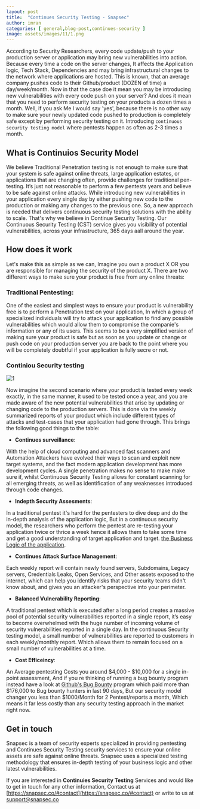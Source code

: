 ```yaml
---
layout: post
title:  "Continues Security Testing - Snapsec"
author: imran
categories: [ general,blog-post,continues-security ]
image: assets/images/11/1.png
---
```







According to Security Researchers, every code update/push to your production server or application may bring new vulnerabilities into action. Because every time a code on the server changes, It affects  the Application logic, Tech Stack, Dependencies and may bring infrastructural changes to the network where applications are hosted. This is known, that an average company pushes code to their Github/product (DOZEN of time) a day/week/month. Now in that the case doe it mean you may be introducing new vulnerabilities with every code push on your server? And does it mean that you need to perform security testing on your products a dozen times a month. Well, if you ask Me I would say 'yes', because there is no other way to make sure your newly updated code pushed to production is completely safe except by performing security testing on it. Introducing `continuous security testing model` where pentests happen as often as 2-3 times a month.

## What is Continuios Security Model

We believe Traditional Penetration testing is not enough to make sure that your system is safe against online threats, large application estates, or applications that are changing often, provide challenges for traditional pen-testing. It’s just not reasonable to perform a few pentests years and believe to be safe against online attacks. While introducing new vulnerabilities in your application every single day by either pushing new code to the production or making any changes to the previous one. So, a new approach is needed that delivers continuous security testing solutions with the ability to scale. That's why we believe in Continue Security Testing. Our Continuous Security Testing (CST) service gives you visibility of potential vulnerabilities, across your infrastructure, 365 days aall around the year. 


## How does it work 

Let's make this as simple as we can, Imagine you own a product X OR you are responsible for managing the security of the product X. There are two different ways to make sure your product is free from any online threats:

### Traditional Pentesting:

One of the easiest and simplest ways to ensure your product is vulnerability free is to perform a Penetration test on your application, In which  a group of specialized individuals will try to attack your application to find any possible vulnerabilities which would allow them to compromise the companie's information or any of its users. This seems to be a very simplified version of making sure your product is safe but as soon as you update or change or push code on your production server you are back to the point where you will be completely doubtful if your application is fully secre or not.

### Continiou Security testing

![1](/blog/assets/images/11/2.png)



Now imagine the second scenario where your product is tested every week exactly, in the same manner, it used to be tested once a year, and you are made aware of the new potential vulnerabilities that  arise by updating or changing code to the production servers. This is done via the weekly  summarized reports of your product which  include  different types of attacks and test-cases that your application had gone through. This brings the following good things to the table:

- __Continues surveillance__:

With the help of cloud computing and advanced fast scanners and Automation Attackers have evolved their ways to scan and exploit new target systems, and the fact modern application development has more development cycles. A single penetration makes no sense to make make sure if, whilst Continuous Security Testing allows for constant scanning for all emerging threats, as well as identification of any weaknesses introduced through code changes.


- __Indepth Security Assesments__: 

In a traditional pentest it's hard for the pentesters to dive deep and do the in-depth analysis of the application logic, But in a continuous security model, the researchers who perform the pentest are re-testing your application twice or thrice a week hence it allows them to take some time and get a good understanding of target application and target. [the Business Logic of the application](https://snapsec.co/blog/Business-logic-issues/).

- __Continues Attack Surface Management__:

Each weekly report will contain newly found servers, Subdomains, Legacy servers, Credentials Leaks, Open Services, and Other assets exposed to the internet, which can help you identify risks that your security teams didn't know about, and gives you an attacker's perspective into your perimeter.

- __Balanced Vulnerability Reporting__:

A traditional pentest which is executed after a long period creates a massive pool of potential security vulnerabilities reported in a single report, it’s easy to become overwhelmed with the huge number of incoming volume of security vulnerabilities reported in a single day. In the continuous Security testing model, a small number of vulnerabilities are reported to customers in each weekly/monthly report. Which allows them to remain focused on a small number of vulnerabilities at a time.


- __Cost Efficeincy__:

An Average pentesting Costs you around $4,000 - $10,000 for a single in-point assessment, And if you re thinking of running a bug bounty program instead have a look at [Github's Bug Bounty](https://hackerone.com/github?type=team) program which paid more than $176,000 to Bug bounty hunters in last 90 days, But our security model changer you less than $1000/Month for 2 Pentest/reports a month, Which means it far less costly than any security testing approach in the market right now.


## Get in touch 
Snapsec is a team of security experts specialized in providing pentesting and Continues Security Testing security services to ensure your online assets are safe against online threats. Snapsec uses a specialized testing methodology that ensures in-depth testing of your business logic and other latest vulnerabilities. 

If you are interested in __Continuies Security Testing__ Services and would like to get in touch for any other information, Contact us at [https://snapsec.co/#contact](https://snapsec.co/#contact) or write to us at [support@snapsec.co](support@snapsec.co)
